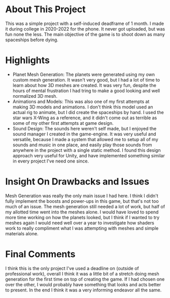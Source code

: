 # About This Project
This was a simple project with a self-induced deadframe of 1 month. I made it during college in 2020-2022 for the phone. It never got uploaded, but was fun none the less. The main objective of the game is to shoot down as many spaceships before dying.

# Highlights
* Planet Mesh Generation: The planets were generated using my own custom mesh generation. It wasn't very good, but I had a lot of time to learn about how 3D meshes are created. It was very fun, despite the hours of mental frustration I had tring to make a good looking and well normalized 3D mesh.
* Animations and Models: This was also one of my first attempts at making 3D models and animations. I don't think this model used an actual rig to animate, but I did create the spaceships by hand. I used the star wars X-Wing as a reference, and it didn't come out as terrible as some of my other first attempts at game design.
* Sound Design: The sounds here weren't self made, but I enjoyed the sound manager I created in the game-engine. It was very useful and versatile, because I made a system that allowed me to setup all of my sounds and music in one place, and easily play those sounds from anywhere in the project with a single static method. I found this design approach very useful for Unity, and have implemented something similar in every project I've need one since.

# Insight On Drawbacks and Issues
Mesh Generation was really the only main issue I had here. I think I didn't fully implement the boosts and power-ups in this game, but that's not too much of an issue. The mesh generation still needed a lot of work, but half of my allotted time went into the meshes alone. I would have loved to spend more time working on how the planets looked, but I think if I wanted to try meshes again I would need well over a year to investigate how shaders work to really compliment what I was attempting with meshes and simple materials alone.

# Final Comments
I think this is the only project I've used a deadline on (outside of professional work), overall I think it was a little bit of a stretch doing mesh generation for the first time on top of creating the game. If I had chosen one over the other, I would probably have something that looks and acts better to present. In the end I think it was a very informing endeavor all the same.